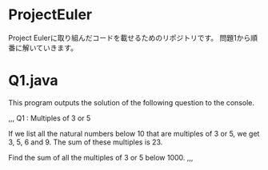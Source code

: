 # ProjectEuler
Project Eulerに取り組んだコードを載せるためのリポジトリです。
問題1から順番に解いていきます。

# Q1.java
This program outputs the solution of the following question to the console.

,,,
Q1 : Multiples of 3 or 5

If we list all the natural numbers below 10 that are multiples of 3 or 5, we get 3, 5, 6 and 9. The sum of these multiples is 23.

Find the sum of all the multiples of 3 or 5 below 1000.
,,,

